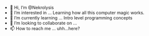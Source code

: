 - 👋 Hi, I’m @Nekrolysis
- 👀 I’m interested in ... Learning how all this computer magic works.
- 🌱 I’m currently learning ... Intro level programming concepts
- 💞️ I’m looking to collaborate on ...
- 📫 How to reach me ... uhh...here?

<!---
Nekrolysis/Nekrolysis is a ✨ special ✨ repository because its `README.md` (this file) appears on your GitHub profile.
You can click the Preview link to take a look at your changes.
--->
